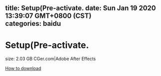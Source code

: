 
title: Setup(Pre-activate.
date: Sun Jan 19 2020 13:39:07 GMT+0800 (CST)    
categories: baidu
---

# Setup(Pre-activate.
size: 2.03 GB
 CGer.com|Adobe After Effects
 

[How to download](https://bpcam.bemobtrk.com/go/2ceec3aa-1ca2-46d6-b9ff-aaa5c184517c?jno=4543)